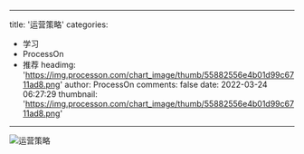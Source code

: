 
---
title: '运营策略'
categories: 
 - 学习
 - ProcessOn
 - 推荐
headimg: 'https://img.processon.com/chart_image/thumb/55882556e4b01d99c6711ad8.png'
author: ProcessOn
comments: false
date: 2022-03-24 06:27:29
thumbnail: 'https://img.processon.com/chart_image/thumb/55882556e4b01d99c6711ad8.png'
---

<div>   
<img class="thumb" alt="运营策略" src="https://img.processon.com/chart_image/thumb/55882556e4b01d99c6711ad8.png" referrerpolicy="no-referrer">
<p></p>  
</div>
            